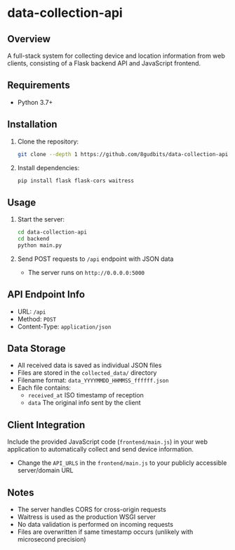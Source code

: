 # data-collection-api

## Overview

A full-stack system for collecting device and location information from web clients, consisting of a Flask backend API and JavaScript frontend.

## Requirements

- Python 3.7+

## Installation

1. Clone the repository:
    ```bash
    git clone --depth 1 https://github.com/8gudbits/data-collection-api.git
    ```

2. Install dependencies:
    ```bash
    pip install flask flask-cors waitress
    ```

## Usage

1. Start the server:
    ```bash
    cd data-collection-api
    cd backend
    python main.py
    ```

2. Send POST requests to `/api` endpoint with JSON data
    - The server runs on `http://0.0.0.0:5000`

## API Endpoint Info

- URL: `/api`
- Method: `POST`
- Content-Type: `application/json`

## Data Storage

- All received data is saved as individual JSON files
- Files are stored in the `collected_data/` directory
- Filename format: `data_YYYYMMDD_HHMMSS_ffffff.json`
- Each file contains:
    - `received_at` ISO timestamp of reception
    - `data` The original info sent by the client

## Client Integration

Include the provided JavaScript code (`frontend/main.js`) in your web application to automatically collect and send device information.

- Change the `API_URLS` in the `frontend/main.js` to your publicly accessible server/domain URL

## Notes

- The server handles CORS for cross-origin requests
- Waitress is used as the production WSGI server
- No data validation is performed on incoming requests
- Files are overwritten if same timestamp occurs (unlikely with microsecond precision)

